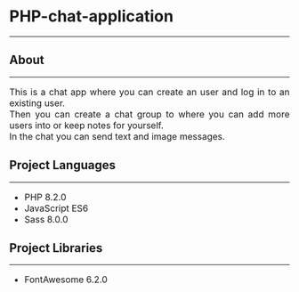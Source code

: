 <h1>PHP-chat-application</h1>
<hr>
<h2>About</h2>
<hr>
<p style='font-size: 16px; text-align: justify; text-justify: inter-word;'>
    This is a chat app where you can create an user and log in to an existing user.<br>
    Then you can create a chat group to where you can add more users into or keep notes for yourself.<br>
    In the chat you can send text and image messages.
</p>
<h2>Project Languages</h2>
<hr>
<ul style='font-size: 16px;'>
    <li>PHP 8.2.0</li>
    <li>JavaScript ES6</li>
    <li>Sass 8.0.0</li>
</ul>
<h2>Project Libraries</h2>
<hr>
<ul style='font-size: 16px;'>
    <li>FontAwesome 6.2.0</li>
</ul>
